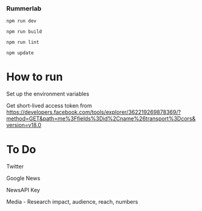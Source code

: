### Rummerlab

`npm run dev`

`npm run build`

`npm run lint`

`npm update`


# How to run

Set up the environment variables 

Get short-lived access token from https://developers.facebook.com/tools/explorer/362219269878369/?method=GET&path=me%3Ffields%3Did%2Cname%26transport%3Dcors&version=v18.0


# To Do

Twitter

Google News

NewsAPI Key 

Media - Research impact, audience, reach, numbers